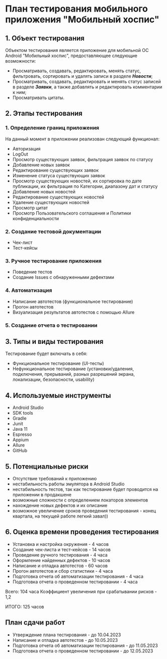#  План тестирования мобильного приложения "Мобильный хоспис"

##  1. Объект тестирования

Объектом тестирования является приложение для мобильной ОС Android "Мобильный хоспис", предоставляющее следующие возможности:
* Просматривать, создавать, редактировать, менять статус, фильтровать, сортировать и удалять записи в разделе ***Новости***;
* Просматривать, создавать, редактировать и менять статус записей в разделе ***Заявки***, а также добавлять и редактировать комментарии к ним;
* Просматривать цитаты.

## 2. Этапы тестирования

### 1. Определение границ приложения

На данный момент в приложении реализован следующий функционал:
* Авторизация
* LogOut
* Просмотр существующих заявок, фильтрация заявок по статусу
* Добавление новых заявок
* Редактирование существующих заявок
* Изменение статуса существующих заявок
* Просмотр существующих новостей, их сортировка по дате публикации, их фильтрация по Категории, диапазону дат и статусу
* Добавление новых новостей
* Редактирование существующих новостей
* Удаление существующих новостей
* Просмотр цитат
* Просмотр Пользовательского соглашения и Политики конфиденциальности

### 2. Создание тестовой документации
* Чек-лист
* Тест-кейсы

### 3. Ручное тестирование приложения
* Поведение тестов
* Создание Issues с обнаруженными дефектами
### 4. Автоматизация
* Написание автотестов (функциональное тестирование)
* Прогон автотестов
* Визуализация результатов автотестов с помощью Allure
### 5. Создание отчета о тестировании

## 3. Типы и виды тестирования
Тестирование будет включать в себя:
* Функциональное тестирование (UI-тесты)
* Нефункциональное тестирование (установки/удаления, подключения, прерываний, разных разрешений экрана, локализации, безопасности, usability)

## 4. Используемые инструменты
* Android Studio
* SDK tools
* Gradle
* Junit
* Java 11
* Espresso
* Appium
* Allure
* GitHub

## 5. Потенциальные риски
* Отсутствие требований к приложению
* нестабильность работы эмулятора в Android Studio
* нестабильность тестов, так как тестирование будет проводится на приложении в продакшене
* возможные сложности с определением локаторов элементов
* нахождение новых дефектов и их описание
* возможное увеличение сроков проведения тестирования - конец квартала, на текущей работе легкий завал))

## 6. Оценка времени проведения тестирования
* Установка и настройка окружения - 4 часов
* Создание чек-листа и тест-кейсов - 14 часов
* Проведение ручного тестирования - 4 часа
* Оформление найденных дефектов - 10 часов
* Написание и отладка автотестов - 60 часов
* Прогон автотестов и сбор статистики - 4 часа
* Подготовка отчета об автоматизации тестирования - 4 часа
* Подготовка отчета о проведенном тестировании - 4 часа

Всего: 104 часа
Коэффициент увеличения при срабатывании рисков - 1,2

ИТОГО: 125 часов
## План сдачи работ
* Утверждение плана тестирования - до 10.04.2023
* Написание и отладка автотестов - до 10.05.2023
* Подготовка отчета об автоматизации тестирования - до 11.05.2023
* Подготовка отчета о проведенном тестировании - до 12.05.2023

